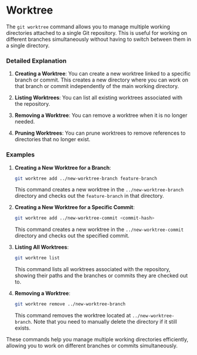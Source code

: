 # Worktree

The `git worktree` command allows you to manage multiple working directories attached to a single Git repository. This is useful for working on different branches simultaneously without having to switch between them in a single directory.

### Detailed Explanation

1. **Creating a Worktree**: You can create a new worktree linked to a specific branch or commit. This creates a new directory where you can work on that branch or commit independently of the main working directory.

2. **Listing Worktrees**: You can list all existing worktrees associated with the repository.

3. **Removing a Worktree**: You can remove a worktree when it is no longer needed.

4. **Pruning Worktrees**: You can prune worktrees to remove references to directories that no longer exist.

### Examples

1. **Creating a New Worktree for a Branch**:
   ```sh
   git worktree add ../new-worktree-branch feature-branch
   ```
   This command creates a new worktree in the `../new-worktree-branch` directory and checks out the `feature-branch` in that directory.

2. **Creating a New Worktree for a Specific Commit**:
   ```sh
   git worktree add ../new-worktree-commit <commit-hash>
   ```
   This command creates a new worktree in the `../new-worktree-commit` directory and checks out the specified commit.

3. **Listing All Worktrees**:
   ```sh
   git worktree list
   ```
   This command lists all worktrees associated with the repository, showing their paths and the branches or commits they are checked out to.

4. **Removing a Worktree**:
   ```sh
   git worktree remove ../new-worktree-branch
   ```
   This command removes the worktree located at `../new-worktree-branch`. Note that you need to manually delete the directory if it still exists.

These commands help you manage multiple working directories efficiently, allowing you to work on different branches or commits simultaneously.